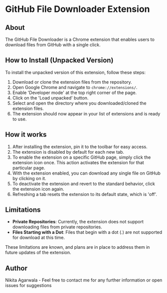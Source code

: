 # GitHub File Downloader Extension

## About
The GitHub File Downloader is a Chrome extension that enables users to download files from GitHub with a single click.

## How to Install (Unpacked Version)
To install the unpacked version of this extension, follow these steps:
1. Download or clone the extension files from the repository.
2. Open Google Chrome and navigate to `chrome://extensions/`.
3. Enable 'Developer mode' at the top right corner of the page.
4. Click on the 'Load unpacked' button.
5. Select and open the directory where you downloaded/cloned the extension files.
6. The extension should now appear in your list of extensions and is ready to use.

## How it works

1. After installing the extension, pin it to the toolbar for easy access.
2. The extension is disabled by default for each new tab.
3. To enable the extension on a specific GitHub page, simply click the extension icon once. This action activates the extension for that particular page.
4. With the extension enabled, you can download any single file on GitHub by clicking on it.
5. To deactivate the extension and revert to the standard behavior, click the extension icon again.
6. Refreshing a tab resets the extension to its default state, which is 'off'.


## Limitations
- **Private Repositories**: Currently, the extension does not support downloading files from private repositories.
- **Files Starting with a Dot**: Files that begin with a dot (.) are not supported for download at this time.

These limitations are known, and plans are in place to address them in future updates of the extension.

## Author
Nikita Agarwala - Feel free to contact me for any further information or open issues for suggestions
